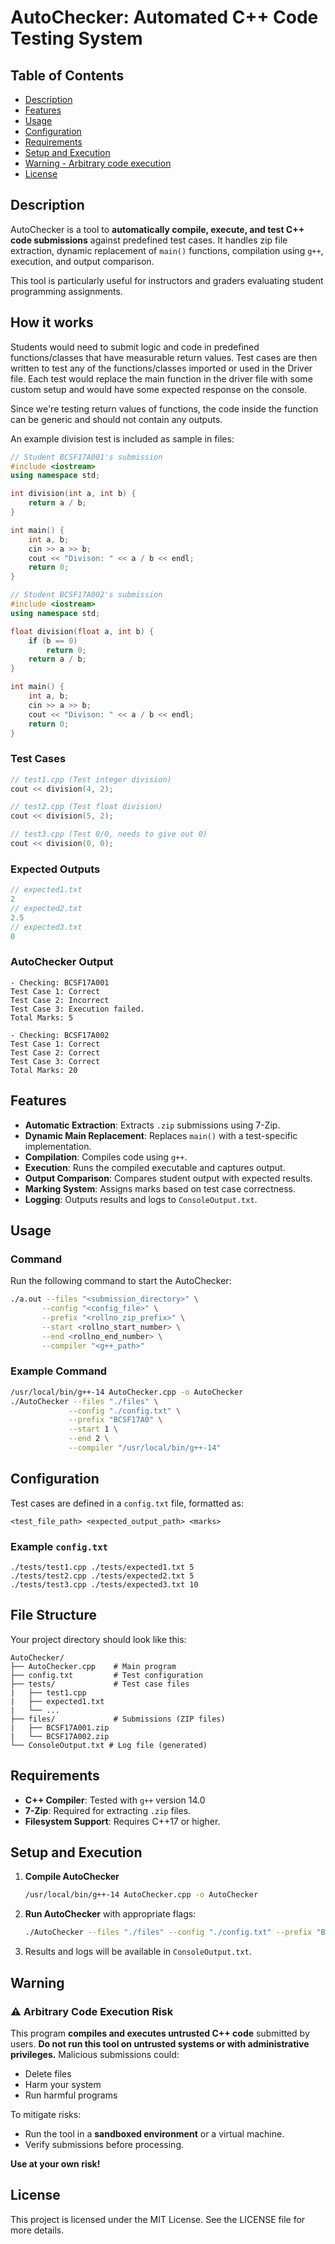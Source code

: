 # AutoChecker: Automated C++ Code Testing System

## Table of Contents
- [Description](#description)
- [Features](#features)
- [Usage](#usage)
- [Configuration](#configuration)
- [Requirements](#requirements)
- [Setup and Execution](#setup-and-execution)
- [Warning - Arbitrary code execution](#warning)
- [License](#license)

## Description
AutoChecker is a tool to **automatically compile, execute, and test C++ code submissions** against predefined test cases. It handles zip file extraction, dynamic replacement of `main()` functions, compilation using `g++`, execution, and output comparison.

This tool is particularly useful for instructors and graders evaluating student programming assignments.

## How it works
Students would need to submit logic and code in predefined functions/classes that have measurable return values. Test cases are then written to test any of the functions/classes imported or used in the Driver file. Each test would replace the main function in the driver file with some custom setup and would have some expected response on the console.

Since we're testing return values of functions, the code inside the function can be generic and should not contain any outputs.

An example division test is included as sample in files:
```cpp
// Student BCSF17A001's submission
#include <iostream>
using namespace std;

int division(int a, int b) {
    return a / b;
}

int main() {
    int a, b;
    cin >> a >> b;
    cout << "Divison: " << a / b << endl;
    return 0;
}

// Student BCSF17A002's submission
#include <iostream>
using namespace std;

float division(float a, int b) {
    if (b == 0)
        return 0;
    return a / b;
}

int main() {
    int a, b;
    cin >> a >> b;
    cout << "Divison: " << a / b << endl;
    return 0;
}
```

### Test Cases
```cpp
// test1.cpp (Test integer division)
cout << division(4, 2);

// test2.cpp (Test float division)
cout << division(5, 2);

// test3.cpp (Test 0/0, needs to give out 0)
cout << division(0, 0);
```

### Expected Outputs
```cpp
// expected1.txt
2
// expected2.txt
2.5
// expected3.txt
0
```

### AutoChecker Output
```
- Checking: BCSF17A001
Test Case 1: Correct
Test Case 2: Incorrect
Test Case 3: Execution failed.
Total Marks: 5

- Checking: BCSF17A002
Test Case 1: Correct
Test Case 2: Correct
Test Case 3: Correct
Total Marks: 20
```

## Features
- **Automatic Extraction**: Extracts `.zip` submissions using 7-Zip.
- **Dynamic Main Replacement**: Replaces `main()` with a test-specific implementation.
- **Compilation**: Compiles code using `g++`.
- **Execution**: Runs the compiled executable and captures output.
- **Output Comparison**: Compares student output with expected results.
- **Marking System**: Assigns marks based on test case correctness.
- **Logging**: Outputs results and logs to `ConsoleOutput.txt`.

## Usage
### Command
Run the following command to start the AutoChecker:

```bash
./a.out --files "<submission_directory>" \
       --config "<config_file>" \
       --prefix "<rollno_zip_prefix>" \
       --start <rollno_start_number> \
       --end <rollno_end_number> \
       --compiler "<g++_path>"
```

### Example Command
```bash
/usr/local/bin/g++-14 AutoChecker.cpp -o AutoChecker
./AutoChecker --files "./files" \
             --config "./config.txt" \
             --prefix "BCSF17A0" \
             --start 1 \
             --end 2 \
             --compiler "/usr/local/bin/g++-14"
```

## Configuration
Test cases are defined in a `config.txt` file, formatted as:

```
<test_file_path> <expected_output_path> <marks>
```

### Example `config.txt`
```text
./tests/test1.cpp ./tests/expected1.txt 5
./tests/test2.cpp ./tests/expected2.txt 5
./tests/test3.cpp ./tests/expected3.txt 10
```

## File Structure
Your project directory should look like this:

```text
AutoChecker/
├── AutoChecker.cpp    # Main program
├── config.txt         # Test configuration
├── tests/             # Test case files
|   ├── test1.cpp
|   ├── expected1.txt
|   └── ...
├── files/             # Submissions (ZIP files)
|   ├── BCSF17A001.zip
|   └── BCSF17A002.zip
└── ConsoleOutput.txt # Log file (generated)
```

## Requirements
- **C++ Compiler**: Tested with `g++` version 14.0
- **7-Zip**: Required for extracting `.zip` files.
- **Filesystem Support**: Requires C++17 or higher.

## Setup and Execution
1. **Compile AutoChecker**
   ```bash
   /usr/local/bin/g++-14 AutoChecker.cpp -o AutoChecker
   ```
2. **Run AutoChecker** with appropriate flags:
   ```bash
   ./AutoChecker --files "./files" --config "./config.txt" --prefix "BCSF17A0" --start 1 --end 10 --compiler "/usr/local/bin/g++-14"
   ```
3. Results and logs will be available in `ConsoleOutput.txt`.

## Warning
### ⚠️ Arbitrary Code Execution Risk
This program **compiles and executes untrusted C++ code** submitted by users. **Do not run this tool on untrusted systems or with administrative privileges.** Malicious submissions could:
- Delete files
- Harm your system
- Run harmful programs

To mitigate risks:
- Run the tool in a **sandboxed environment** or a virtual machine.
- Verify submissions before processing.

**Use at your own risk!**

## License
This project is licensed under the MIT License. See the LICENSE file for more details.
